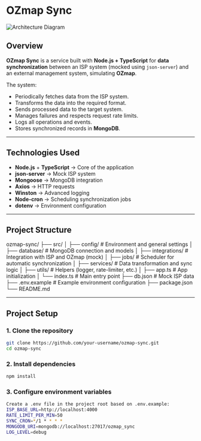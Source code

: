 # OZmap Sync

![Architecture Diagram](./docs/architecture-diagram.png) <!-- Reserved space -->

## Overview

**OZmap Sync** is a service built with **Node.js + TypeScript** for **data synchronization** between an ISP system (mocked using `json-server`) and an external management system, simulating **OZmap**.

The system:
- Periodically fetches data from the ISP system.
- Transforms the data into the required format.
- Sends processed data to the target system.
- Manages failures and respects request rate limits.
- Logs all operations and events.
- Stores synchronized records in **MongoDB**.

---

## Technologies Used

- **Node.js** + **TypeScript** → Core of the application  
- **json-server** → Mock ISP system  
- **Mongoose** → MongoDB integration  
- **Axios** → HTTP requests  
- **Winston** → Advanced logging  
- **Node-cron** → Scheduling synchronization jobs  
- **dotenv** → Environment configuration

---

## Project Structure
ozmap-sync/
├── src/
│ ├── config/ # Environment and general settings
│ ├── database/ # MongoDB connection and models
│ ├── integrations/ # Integration with ISP and OZmap (mock)
│ ├── jobs/ # Scheduler for automatic synchronization
│ ├── services/ # Data transformation and sync logic
│ ├── utils/ # Helpers (logger, rate-limiter, etc.)
│ ├── app.ts # App initialization
│ └── index.ts # Main entry point
├── db.json # Mock ISP data
├── .env.example # Example environment configuration
├── package.json
└── README.md


---

## Project Setup

### **1. Clone the repository**
```bash
git clone https://github.com/your-username/ozmap-sync.git
cd ozmap-sync
```

### **2. Install dependencies**
```bash
npm install
```

### **3. Configure environment variables**
```bash
Create a .env file in the project root based on .env.example:
ISP_BASE_URL=http://localhost:4000
RATE_LIMIT_PER_MIN=50
SYNC_CRON=*/1 * * * *
MONGODB_URI=mongodb://localhost:27017/ozmap_sync
LOG_LEVEL=debug
```





